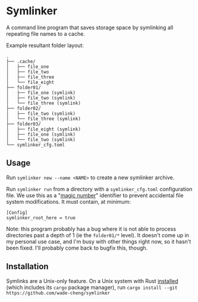 # Symlinker

A command line program that saves storage space by symlinking all repeating file names to a cache.

Example resultant folder layout:
```
.
├── .cache/
│   ├── file_one
│   ├── file_two
│   ├── file_three
│   └── file_eight
├── folder01/
│   ├── file_one (symlink)
│   ├── file_two (symlink)
│   └── file_three (symlink)
├── folder02/
│   ├── file_two (symlink)
│   └── file_three (symlink)
├── folder03/
│   ├── file_eight (symlink)
│   ├── file_one (symlink)
│   └── file_two (symlink)
└── symlinker_cfg.toml
```

## Usage

Run `symlinker new --name <NAME>` to create a new symlinker archive.

Run `symlinker run` from a directory with a `symlinker_cfg.toml` configuration file. 
We use this as a "[magic number](https://en.wikipedia.org/wiki/Magic_number_(programming))" identifier 
to prevent accidental file system modifications. It must contain, at minimum:
```
[Config]
symlinker_root_here = true
```

Note: this program probably has a bug where it is not able to process directories past a depth of 1 (ie the `folder01/*` level). It doesn't come up in my personal use case, and I'm busy with other things right now, so it hasn't been fixed. I'll probably come back to bugfix this, though.

## Installation

Symlinks are a Unix-only feature. On a Unix system with Rust [installed](https://doc.rust-lang.org/book/ch01-01-installation.html) (which includes its `cargo` package manager), run 
```cargo install --git https://github.com/wade-cheng/symlinker```
